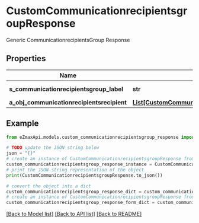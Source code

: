 # CustomCommunicationrecipientsgroupResponse

Generic CommunicationrecipientsGroup Response

## Properties

Name | Type | Description | Notes
------------ | ------------- | ------------- | -------------
**s_communicationrecipientsgroup_label** | **str** | The label for the Communicationrecipientsgroup | 
**a_obj_communicationrecipientsrecipient** | [**List[CustomCommunicationrecipientsrecipientResponse]**](CustomCommunicationrecipientsrecipientResponse.md) |  | 

## Example

```python
from eZmaxApi.models.custom_communicationrecipientsgroup_response import CustomCommunicationrecipientsgroupResponse

# TODO update the JSON string below
json = "{}"
# create an instance of CustomCommunicationrecipientsgroupResponse from a JSON string
custom_communicationrecipientsgroup_response_instance = CustomCommunicationrecipientsgroupResponse.from_json(json)
# print the JSON string representation of the object
print(CustomCommunicationrecipientsgroupResponse.to_json())

# convert the object into a dict
custom_communicationrecipientsgroup_response_dict = custom_communicationrecipientsgroup_response_instance.to_dict()
# create an instance of CustomCommunicationrecipientsgroupResponse from a dict
custom_communicationrecipientsgroup_response_form_dict = custom_communicationrecipientsgroup_response.from_dict(custom_communicationrecipientsgroup_response_dict)
```
[[Back to Model list]](../README.md#documentation-for-models) [[Back to API list]](../README.md#documentation-for-api-endpoints) [[Back to README]](../README.md)


